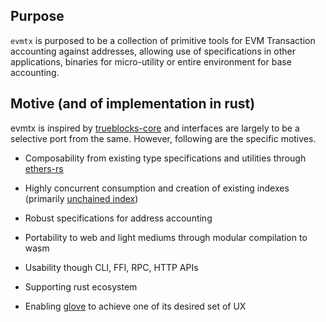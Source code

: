 ## Purpose

`evmtx` is purposed to be a collection of primitive tools for EVM Transaction accounting against addresses, allowing use of specifications in other applications, binaries for micro-utility or entire environment for base accounting.

## Motive (and of implementation in rust)

evmtx is inspired by [trueblocks-core](https://github.com/TrueBlocks/trueblocks-core) and interfaces are largely to be a selective port from the same. However, following are the specific motives.

- Composability from existing type specifications and utilities through [ethers-rs](https://github.com/gakonst/ethers-rs)

- Highly concurrent consumption and creation of existing indexes (primarily [unchained index](https://unchainedindex.io/))

- Robust specifications for address accounting

- Portability to web and light mediums through modular compilation to wasm

- Usability though CLI, FFI, RPC, HTTP APIs

- Supporting rust ecosystem

- Enabling [glove](https://github.com/pintnetwork/glove) to achieve one of its desired set of UX